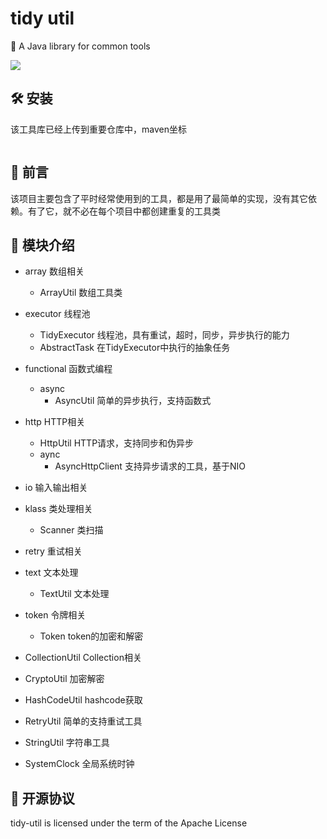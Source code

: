# tidy util

🍎 A Java library for common tools

![](https://img.shields.io/badge/JDK-8%2B-brightgreen)

## 🛠️ 安装

该工具库已经上传到重要仓库中，maven坐标

```xml

```

## 🎉 前言

该项目主要包含了平时经常使用到的工具，都是用了最简单的实现，没有其它依赖。有了它，就不必在每个项目中都创建重复的工具类

## 🏢 模块介绍

- array 数组相关
  - ArrayUtil 数组工具类

- executor 线程池
  - TidyExecutor 线程池，具有重试，超时，同步，异步执行的能力
  - AbstractTask 在TidyExecutor中执行的抽象任务

- functional 函数式编程
  - async
    - AsyncUtil 简单的异步执行，支持函数式

- http HTTP相关
  - HttpUtil HTTP请求，支持同步和伪异步
  - aync
    - AsyncHttpClient 支持异步请求的工具，基于NIO

- io 输入输出相关

- klass 类处理相关
  - Scanner 类扫描

- retry 重试相关

- text 文本处理
  - TextUtil 文本处理

- token 令牌相关
  - Token token的加密和解密

- CollectionUtil Collection相关

- CryptoUtil 加密解密

- HashCodeUtil hashcode获取

- RetryUtil 简单的支持重试工具

- StringUtil 字符串工具

- SystemClock 全局系统时钟

## 📄 开源协议

tidy-util is licensed under the term of the Apache License